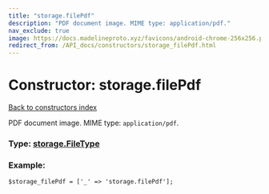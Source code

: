 ```yaml
---
title: "storage.filePdf"
description: "PDF document image. MIME type: application/pdf."
nav_exclude: true
image: https://docs.madelineproto.xyz/favicons/android-chrome-256x256.png
redirect_from: /API_docs/constructors/storage_filePdf.html
---
```

# Constructor: storage.filePdf  
[Back to constructors index](/API_docs/constructors/index.html)



PDF document image. MIME type: `application/pdf`.




### Type: [storage.FileType](/API_docs/types/storage.FileType.html)


### Example:

```
$storage_filePdf = ['_' => 'storage.filePdf'];
```  
